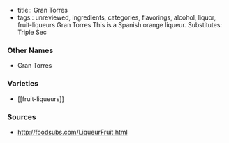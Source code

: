 - title:: Gran Torres
- tags:: unreviewed, ingredients, categories, flavorings, alcohol, liquor, fruit-liqueurs
Gran Torres This is a Spanish orange liqueur. Substitutes: Triple Sec

### Other Names

* Gran Torres

### Varieties

* [[fruit-liqueurs]]

### Sources
* http://foodsubs.com/LiqueurFruit.html
